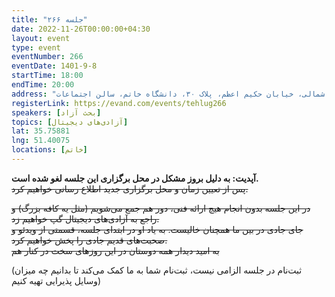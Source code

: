 ```yaml
---
title: "جلسه ۲۶۶"
date: 2022-11-26T00:00:00+04:30
layout: event
type: event
eventNumber: 266
eventDate: 1401-9-8
startTime: 18:00
endTime: 20:00
address: "تهران، خیابان ملاصدرا، خیابان شیراز شمالی، خیابان حکیم اعظم، پلاک ۳۰، دانشگاه خاتم، سالن اجتماعات"
registerLink: https://evand.com/events/tehlug266
speakers: [بحث آزاد]
topics: [آزادی‌های دیجیتال]
lat: 35.75881
lng: 51.40075
locations: [خاتم]
---
```

**آپدیت: به دلیل بروز مشکل در محل برگزاری این جلسه لغو شده است.**  
~~پس از تعیین زمان و محل برگزاری جدید اطلاع رسانی خواهیم کرد.~~

~~در این جلسه بدون انجام هیچ ارائه فنی، دور هم جمع می‌شویم (مثل یه کافه بزرگ) و راجع به آزادی‌های دیجیتال گپ خواهیم زد.~~  
~~جای جادی در بین ما همچنان خالیست. به یاد او در ابتدای جلسه، قسمتی از ویدئو و صحبت‌های قدیم جادی را پخش خواهیم کرد.~~  
~~به امید دیدار همه دوستان در این روزهای سخت در کنار هم~~


(ثبت‌نام در جلسه الزامی نیست، ثبت‌نام شما به ما کمک می‌کند تا بدانیم چه میزان وسایل پذیرایی تهیه کنیم)

